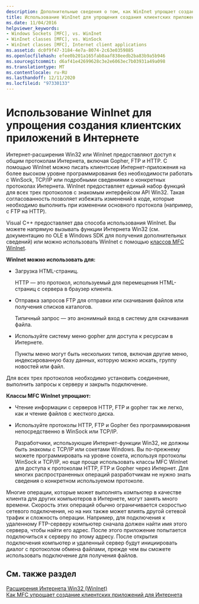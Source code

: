 ```yaml
---
description: Дополнительные сведения о том, как WinInet упрощает создание клиентских приложений для Интернета.
title: Использование WinInet для упрощения создания клиентских приложений в Интернете
ms.date: 11/04/2016
helpviewer_keywords:
- Windows Sockets [MFC], vs. WinInet
- WinInet classes [MFC], vs. WinSock
- WinInet classes [MFC], Internet client applications
ms.assetid: dc0f9f47-3184-4e7a-8074-2c63e0359885
ms.openlocfilehash: efee0b201a165fab8aaf838eedb2ba83b9a5b946
ms.sourcegitcommit: d6af41e42699628c3e2e6063ec7b03931a49a098
ms.translationtype: MT
ms.contentlocale: ru-RU
ms.lasthandoff: 12/11/2020
ms.locfileid: "97330133"
---
```

# <a name="how-wininet-makes-it-easier-to-create-internet-client-applications"></a>Использование WinInet для упрощения создания клиентских приложений в Интернете

Интернет-расширения Win32 или WinInet предоставляют доступ к общим протоколам Интернета, включая Gopher, FTP и HTTP. С помощью WinInet можно писать клиентские Интернет-приложения на более высоком уровне программирования без необходимости работать с WinSock, TCP/IP или подробными сведениями о конкретных протоколах Интернета. WinInet предоставляет единый набор функций для всех трех протоколов с знакомым интерфейсом API Win32. Такая согласованность позволяет избежать изменений в коде, которые необходимо выполнить при изменении основного протокола (например, с FTP на HTTP).

Visual C++ предоставляет два способа использования WinInet. Вы можете напрямую вызывать функции Интернета Win32 (см. документацию по OLE в Windows SDK для получения дополнительных сведений) или можно использовать WinInet с помощью [классов MFC WinInet](mfc-classes-for-creating-internet-client-applications.md).

**WinInet можно использовать для:**

- Загрузка HTML-страниц.

   HTTP — это протокол, используемый для перемещения HTML-страниц с сервера в браузер клиента.

- Отправка запросов FTP для отправки или скачивания файлов или получения списков каталогов.

   Типичный запрос — это анонимный вход в систему для скачивания файла.

- Используйте систему меню gopher для доступа к ресурсам в Интернете.

   Пункты меню могут быть нескольких типов, включая другие меню, индексированную базу данных, которую можно искать, группу новостей или файл.

Для всех трех протоколов необходимо установить соединение, выполнить запросы к серверу и закрыть подключение.

**Классы MFC WinInet упрощают:**

- Чтение информации с серверов HTTP, FTP и gopher так же легко, как и чтение файлов с жесткого диска.

- Используйте протоколы HTTP, FTP и Gopher без программирования непосредственно в WinSock или TCP/IP.

   Разработчики, использующие Интернет-функции Win32, не должны быть знакомы с TCP/IP или сокетами Windows. Вы по-прежнему можете программировать на уровне сокета, используя протоколы WinSock и TCP/IP, но еще проще использовать классы MFC WinInet для доступа к протоколам HTTP, FTP и Gopher через Интернет. Для многих распространенных операций разработчикам не нужно знать сведения о конкретном используемом протоколе.

Многие операции, которые может выполнять компьютер в качестве клиента для других компьютеров в Интернете, могут занять много времени. Скорость этих операций обычно ограничивается скоростью сетевого подключения, но на них также может влиять другой сетевой трафик и сложность операции. Например, для подключения к удаленному FTP-серверу компьютер сначала должен найти имя этого сервера, чтобы найти его адрес. После этого приложение попытается подключиться к серверу по этому адресу. После открытия подключения компьютер и удаленный сервер будут инициировать диалог с протоколом обмена файлами, прежде чем вы сможете использовать подключение для получения файлов.

## <a name="see-also"></a>См. также раздел

[Расширения Интернета Win32 (WinInet)](win32-internet-extensions-wininet.md)<br/>
[Как MFC упрощает создание клиентских приложений для Интернета](how-mfc-makes-it-easier-to-create-internet-client-applications.md)
